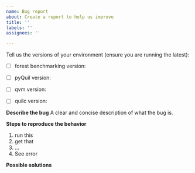 ```yaml
---
name: Bug report
about: Create a report to help us improve
title: ''
labels: ''
assignees: ''

---
```



Tell us the versions of your environment (ensure you are running the latest):

- [ ] forest benchmarking version: 
- [ ] pyQuil version:  
- [ ] qvm version:
- [ ] quilc version: 


**Describe the bug**
A clear and concise description of what the bug is.


**Steps to reproduce the behavior**

1. run this 
2. get that
3. ...
4. See error


**Possible solutions**
